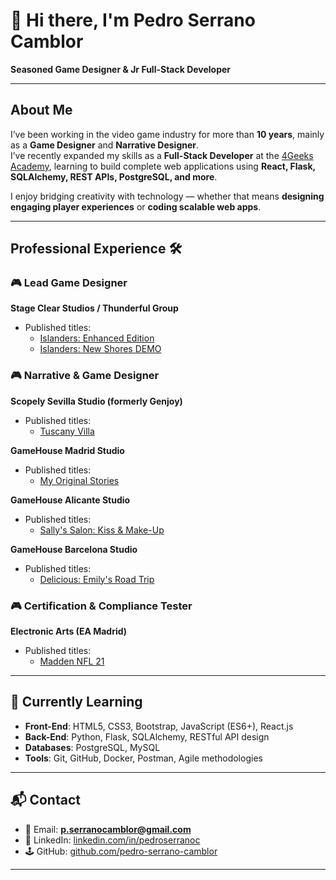 # 👋 Hi there, I'm Pedro Serrano Camblor  

**Seasoned Game Designer & Jr Full-Stack Developer**  

---

## About Me  
I’ve been working in the video game industry for more than **10 years**, mainly as a **Game Designer** and **Narrative Designer**.  
I’ve recently expanded my skills as a **Full-Stack Developer** at the [4Geeks Academy](https://4geeks.com/), learning to build complete web applications using **React, Flask, SQLAlchemy, REST APIs, PostgreSQL, and more**.  

I enjoy bridging creativity with technology — whether that means **designing engaging player experiences** or **coding scalable web apps**.  

---

## Professional Experience 🛠️  

### 🎮 Lead Game Designer  
**Stage Clear Studios / Thunderful Group**  
- Published titles:  
  - [Islanders: Enhanced Edition](https://store.steampowered.com/app/1046030/ISLANDERS/?l=spanish&curator_clanid=6859276)  
  - [Islanders: New Shores DEMO](https://store.steampowered.com/app/2368930/ISLANDERS_New_Shores/)  

### 🎮 Narrative & Game Designer  
**Scopely Sevilla Studio (formerly Genjoy)**  
- Published titles:  
  - [Tuscany Villa](https://www.facebook.com/tuscanyvillagame/)  

**GameHouse Madrid Studio**  
- Published titles:  
  - [My Original Stories](https://apps.apple.com/es/app/gamehouse-original-stories/id1162720228)  

**GameHouse Alicante Studio**  
- Published titles:  
  - [Sally's Salon: Kiss & Make-Up](https://apps.apple.com/us/app/sallys-salon-kiss-make-up/id1203328439)  

**GameHouse Barcelona Studio**  
- Published titles:  
  - [Delicious: Emily's Road Trip](https://apps.apple.com/es/app/delicious-emilys-road-trip/id1436692735)  

### 🎮 Certification & Compliance Tester  
**Electronic Arts (EA Madrid)**  
- Published titles:  
  - [Madden NFL 21](https://www.playstation.com/es-es/games/madden-nfl-21/)  

---

## 🚀 Currently Learning  
- **Front-End**: HTML5, CSS3, Bootstrap, JavaScript (ES6+), React.js  
- **Back-End**: Python, Flask, SQLAlchemy, RESTful API design  
- **Databases**: PostgreSQL, MySQL  
- **Tools**: Git, GitHub, Docker, Postman, Agile methodologies  

---

## 📬 Contact  
- 📧 Email: **p.serranocamblor@gmail.com**  
- 💼 LinkedIn: [linkedin.com/in/pedroserranoc](https://www.linkedin.com/in/pedroserranoc/)  
- 🕹️ GitHub: [github.com/pedro-serrano-camblor](https://github.com/pedro-serrano-camblor)  

---

